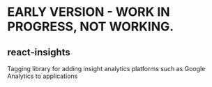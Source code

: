 # EARLY VERSION - WORK IN PROGRESS, NOT WORKING.

## react-insights
Tagging library for adding insight analytics platforms such as Google Analytics to applications

